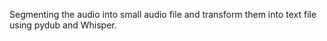 Segmenting the audio into small audio file and transform them into text file using pydub and Whisper.

